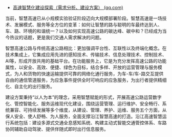 - [高速智慧化建设探索（需求分析、建设方案） (qq.com)](https://mp.weixin.qq.com/s/pOmbra4gItlhIL4wniDeQQ)

当前，智慧高速已从小规模实验验证阶段迈向大规模部署阶段。智慧高速是一场技术、发展模式、服务等全方位的变革：如何让智慧的路与聪明的车最终达到人、车、路、环境的和谐统一？以及如何实现高速公路的碳达峰、碳中和？已经成为当今热议的话题，更是我们交通人需求解决的问题。 

智慧高速公路与传统高速公路相比：更加强调平台性、互联性以及终端化概念。在技术集成上，它集成应用先进的感知技术、传输技术、信息处理技术、控制技术、AI等，形成开放共用的基础平台。在功能服务上，它是为充分发挥高速公路的功能属性，以安全、高效、便捷、绿色为目标，结合多样、开放的运营管理与服务模式，为人和货物的快速运输提供可靠的网络化通行服务，为车-车/车-路交互提供自由的通信管道服务，为应急事件提供全时可响应的应急服务，为出行者提供精细化、自主化的出行服务。 

建设方案秉持“以人为本”的理念，采用智慧赋能的形式，开展高速公路运营数字化、管控智能化、服务运维现代化建设，围绕运营管理、运行维护、安全畅行、系统兼容、可持续发展等多个维度，从建设、管理、养护、运维、服务五个方面，从保人安全、使人舒畅、为人服务，全面支撑沿江智慧高速的打造。沿江高速智慧运行系统包括：建设多源式交通全息感知系统、构建主动式智能交通管控体系、车路协同辅助自动驾驶、提供伴随式即时出行信息服务。